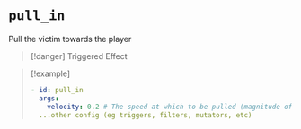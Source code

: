 # `pull_in`

Pull the victim towards the player

> [!danger] Triggered Effect

> [!example]
> ```yaml
> - id: pull_in
>   args:
>     velocity: 0.2 # The speed at which to be pulled (magnitude of the velocity vector)
>   ...other config (eg triggers, filters, mutators, etc)
> ```
